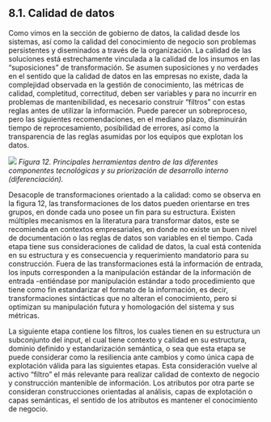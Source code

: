 ## 8.1.	Calidad de datos

Como vimos en la sección de gobierno de datos, la calidad desde los sistemas, así como la calidad del conocimiento de negocio son problemas persistentes y diseminados a través de la organización. La calidad de las soluciones está estrechamente vinculada a la calidad de los insumos en las “suposiciones” de transformación. Se asumen suposiciones y no verdades en el sentido que la calidad de datos en las empresas no existe, dada la complejidad observada en la gestión de conocimiento, las métricas de calidad, completitud, correctitud, deben ser variables y para no incurrir en problemas de mantenibilidad, es necesario construir “filtros” con estas reglas antes de utilizar la información. Puede parecer un sobreproceso, pero las siguientes recomendaciones, en el mediano plazo, disminuirán tiempo de reprocesamiento, posibilidad de errores, así como la transparencia de las reglas asumidas por los equipos que explotan los datos.

![](ilustracion_12.png)
*Figura 12. Principales herramientas dentro de las diferentes componentes tecnológicas y su priorización de desarrollo interno (diferenciación).*

Desacople de transformaciones orientado a la calidad: como se observa en la figura 12, las transformaciones de los datos pueden orientarse en tres grupos, en donde cada uno posee un fin para su estructura. Existen múltiples mecanismos en la literatura para transformar datos, este se recomienda en contextos empresariales, en donde no existe un buen nivel de documentación o las reglas de datos son variables en el tiempo. Cada etapa tiene sus consideraciones de calidad de datos, la cual está contenida en su estructura y es consecuencia y requerimiento mandatorio para su construcción. Fuera de las transformaciones está la información de entrada, los inputs corresponden a la manipulación estándar de la información de entrada -entiéndase por manipulación estándar a todo procedimiento que tiene como fin estandarizar el formato de la información, es decir, transformaciones sintácticas que no alteran el conocimiento, pero si optimizan su manipulación futura y homologación del sistema y sus métricas. 

La siguiente etapa contiene los filtros, los cuales tienen en su estructura un subconjunto del input, el cual tiene contexto y calidad en su estructura, dominio definido y estandarización semántica, o sea que esta etapa se puede considerar como la resiliencia ante cambios y como única capa de explotación válida para las siguientes etapas. Esta consideración vuelve al activo “filtro” el más relevante para realizar calidad de contexto de negocio y construcción mantenible de información. Los atributos por otra parte se consideran construcciones orientadas al análisis, capas de explotación o capas semánticas, el sentido de los atributos es mantener el conocimiento de negocio. 
